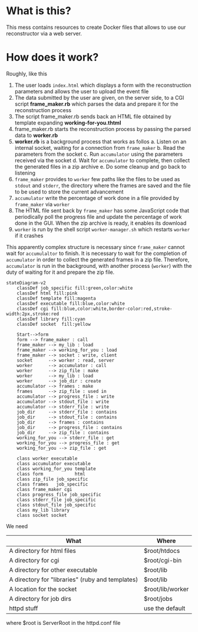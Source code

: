 # What is this?

This mess contains resources to create Docker files that allows to
use our reconstructor via a web server.

# How does it work?

Roughly, like this

1. The user loads `index.html` which displays a form with the reconstruction parameters and allows the user to upload the event file
2. The data submitted by the user are given, on the server side, to a CGI script **frame_maker.rb** which parses the data and prepare it for the reconstruction process
3. The script frame_maker.rb sends back an HTML file obtained by template expanding **working-for-you.thtml**
4. frame_maker.rb starts the reconstruction process by passing the parsed data to **worker.rb**
5. **worker.rb** is a background process that works as follos
   a. Listen on an internal socket, waiting for a connection from `frame_maker`
   b. Read the parameters from the socket
   c. Run `accumulator` using the parameters received via the socket
   d. Wait for `accumulator` to complete, then collect the generated files in a zip archive
   e. Do some cleanup and go back to listening
6. `frame_maker` provides to `worker` few paths like the files to be used as `stdout` and `stderr`, the directory where the frames are saved and the file to be used to store the current advancement
7. `accumulator` write the percentage of work done in a file provided by `frame_maker` via `worker`
8. The HTML file sent back by `frame_maker` has some JavaScript code that periodically poll the progress file and update the percentage of work done in the GUI.  When the zip archive is ready, it enables its download
9. `worker` is run by the shell script `worker-manager.sh` which restarts `worker` if it crashes

This apparently complex structure is necessary since `frame_maker` cannot wait for `accumulaltor` to finish.  It is necessary to wait for the completion of `accumulator` in order to collect the generated frames in a zip file.  Therefore, `accumulator` is run in the background, with another process (`worker`) with the duty of waiting for it and prepare the zip file.

```mermaid
stateDiagram-v2
    classDef job_specific fill:green,color:white 
    classDef html fill:pink 
    classDef template fill:magenta 
    classDef executable fill:blue,color:white  
    classDef cgi fill:blue,color:white,border-color:red,stroke-width:2px,stroke:red
    classDef library fill:cyan
    classDef socket  fill:yellow 

    Start-->form
    form --> frame_maker : call
    frame_maker --> my_lib : load
    frame_maker --> working_for_you : load
    frame_maker --> socket : write, client
    socket      --> worker : read, server
    worker      --> accumulator : call
    worker      --> zip_file : make
    worker      --> my_lib : load
    worker      --> job_dir : create
    accumulator --> frames : make
    frames      --> zip_file : used in
    accumulator --> progress_file : write
    accumulator --> stdout_file : write
    accumulator --> stderr_file : write
    job_dir     --> stderr_file : contains
    job_dir     --> stdout_file : contains
    job_dir     --> frames : contains
    job_dir     --> progress_file : contains
    job_dir     --> zip_file : contains
    working_for_you --> stderr_file : get
    working_for_you --> progress_file : get
    working_for_you --> zip_file : get

    class worker executable
    class accumulator executable
    class working_for_you template
    class form            html
    class zip_file job_specific
    class frames   job_specific
    class frame_maker cgi
    class progress_file job_specific
    class stderr_file job_specific
    class stdout_file job_specific
    class my_lib library
    class socket socket
```

We need

| What | Where |
|------|-------|
| A directory for html files | $root/htdocs |  
| A directory for cgi | $root/cgi-bin |  
| A directory for other executable | $root/lib |  
| A directory for "libraries" (ruby and templates)  | $root/lib | 
| A location for the socket  | $root/lib/worker | 
| A directory for job dirs | $root/jobs |
| httpd stuff | use the default| 

where $root is ServerRoot in the httpd.conf file
